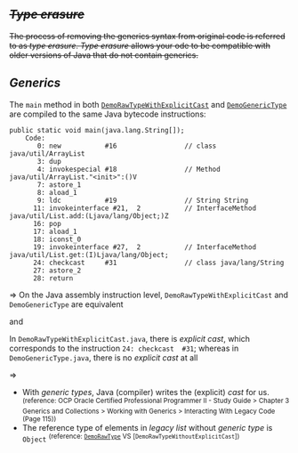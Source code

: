 ## ~~*Type erasure*~~
~~The process of removing the generics syntax from original code is referred to as *type erasure*. *Type erasure* allows your ode to be compatible with older versions of Java that do not contain generics.~~

## *Generics*

The `main` method in both [`DemoRawTypeWithExplicitCast`](https://github.com/rxue/java8-perusharjoitus/blob/master/src/main/java/practice/ocpkasi/compiler_behavior/generics/DemoRawTypeWithExplicitCast.java) and [`DemoGenericType`](https://github.com/rxue/java8-perusharjoitus/blob/master/src/main/java/practice/ocpkasi/compiler_behavior/generics/DemoGenericType.java) are compiled to the same Java bytecode instructions:
```  
public static void main(java.lang.String[]);
    Code:
       0: new           #16                 // class java/util/ArrayList
       3: dup
       4: invokespecial #18                 // Method java/util/ArrayList."<init>":()V
       7: astore_1
       8: aload_1
       9: ldc           #19                 // String String
      11: invokeinterface #21,  2           // InterfaceMethod java/util/List.add:(Ljava/lang/Object;)Z
      16: pop
      17: aload_1
      18: iconst_0
      19: invokeinterface #27,  2           // InterfaceMethod java/util/List.get:(I)Ljava/lang/Object;
      24: checkcast     #31                 // class java/lang/String
      27: astore_2
      28: return
```
=> On the Java assembly instruction level, `DemoRawTypeWithExplicitCast` and `DemoGenericType` are equivalent

and

In `DemoRawTypeWithExplicitCast.java`, there is *explicit cast*, which corresponds to the instruction `24: checkcast  #31`; whereas in `DemoGenericType.java`, there is no *explicit cast* at all

=> 

* With *generic types*, Java (compiler) writes the (explicit) *cast* for us. <sup>(reference: OCP Oracle Certified Professional Programmer II - Study Guide > Chapter 3 Generics and Collections > Working with Generics > Interacting With Legacy Code (Page 115))</sup>
* The reference type of elements in *legacy list* without *generic type* is `Object` <sup>(reference: [`DemoRawType`](https://github.com/rxue/java8-perusharjoitus/blob/master/src/main/java/practice/ocpkasi/compiler_behavior/generics/DemoRawType.java) VS [`DemoRawTypeWithoutExplicitCast`])
